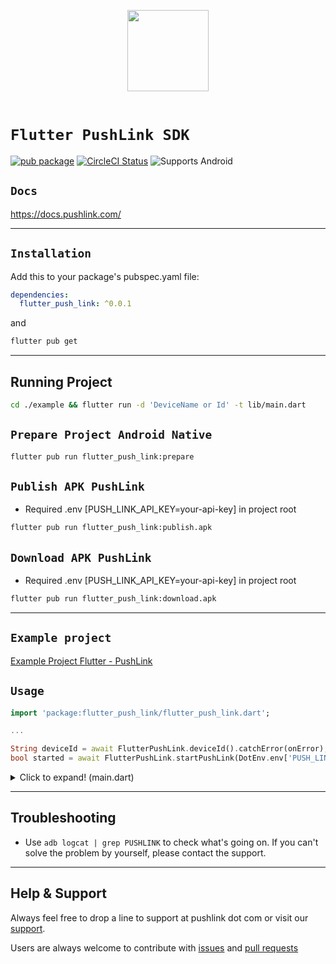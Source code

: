 <p align="center">
  <img src="https://pushlink.com/javax.faces.resource/images/site/logo-verde.png.xhtml?ln=pushlink" height='130' />
  </br>
  </br>
</p>

# `Flutter PushLink SDK`

[![pub package](https://img.shields.io/pub/v/flutter_push_link.svg)](https://pub.dartlang.org/packages/flutter_push_link) [![CircleCI Status](https://img.shields.io/circleci/build/github/diogo-bruno/flutter-push-link/master.svg)](https://circleci.com/gh/diogo-bruno/workflows/flutter-push-link/tree/master) ![Supports Android](https://img.shields.io/badge/platforms-android-lightgrey.svg)

## `Docs`

<https://docs.pushlink.com/>

---

## `Installation`

Add this to your package's pubspec.yaml file:

```yaml
dependencies:
  flutter_push_link: ^0.0.1
```

and

```sh
flutter pub get
```

---

## Running Project

```sh
cd ./example && flutter run -d 'DeviceName or Id' -t lib/main.dart
```

## `Prepare Project Android Native`

```sh
flutter pub run flutter_push_link:prepare
```

## `Publish APK PushLink`

- Required .env [PUSH_LINK_API_KEY=your-api-key] in project root

```sh
flutter pub run flutter_push_link:publish.apk
```

## `Download APK PushLink`

- Required .env [PUSH_LINK_API_KEY=your-api-key] in project root

```sh
flutter pub run flutter_push_link:download.apk
```

---

## `Example project`

[Example Project Flutter - PushLink](https://github.com/diogo-bruno/flutter-push-link-example)

## `Usage`

```dart
import 'package:flutter_push_link/flutter_push_link.dart';

...

String deviceId = await FlutterPushLink.deviceId().catchError(onError);
bool started = await FlutterPushLink.startPushLink(DotEnv.env['PUSH_LINK_API_KEY'], deviceId).catchError(onError);
```

<details>
  <summary>Click to expand! (main.dart)</summary>
  
  ## Example code application

```dart
import 'package:flutter/material.dart';
import 'dart:async';
import 'package:flutter_statusbarcolor/flutter_statusbarcolor.dart';
import 'package:flutter_dotenv/flutter_dotenv.dart' as DotEnv;

import 'package:flutter_push_link/flutter_push_link.dart';

void main() async {
  await DotEnv.load(fileName: ".env");
  runApp(MyApp());
}

class MyApp extends StatefulWidget {
  @override
  _MyAppState createState() => _MyAppState();
}

class HexColor extends Color {
  static int _getColorFromHex(String hexColor) {
    hexColor = hexColor.toUpperCase().replaceAll("#", "");
    if (hexColor.length == 6) {
      hexColor = "FF" + hexColor;
    }
    return int.parse(hexColor, radix: 16);
  }

  HexColor(final String hexColor) : super(_getColorFromHex(hexColor));
}

void onError(dynamic error) {
  debugPrint("onError Print: " + error);
  FlutterPushLink.toastMessage(error);
}

class _MyAppState extends State<MyApp> {
  String _deviceId = '';
  Map currentStrategy;
  bool pushLinkStaterd = false;
  String currentStrategySelected = 'CUSTOM';
  List<String> strategys = ['ANNOYING_POPUP', 'FRIENDLY_POPUP', 'STATUS_BAR', 'CUSTOM', 'NINJA'];

  @override
  void initState() {
    super.initState();
    initPlatformState();
  }

  Future<void> initPlatformState() async {
    String deviceId = await FlutterPushLink.deviceId().catchError(onError);
    if (!mounted) return;
    getCurrentStrategy();
    setState(() => _deviceId = deviceId);
  }

  void getCurrentStrategy() async {
    currentStrategy = await FlutterPushLink.getCurrentStrategy().catchError(onError);
    setState(() => currentStrategy = currentStrategy);
  }

  void startPushLink() async {
    bool started = await FlutterPushLink.startPushLink(DotEnv.env['PUSH_LINK_API_KEY'], _deviceId).catchError(onError);
    setState(() => pushLinkStaterd = started);
  }

  void _reciverEventListenerCustom(data) {
    debugPrint("_reciverEventListener CUSTOM $data");
  }

  void selectStrategy() async {
    switch (currentStrategySelected) {
      case 'ANNOYING_POPUP':
        AnnoyingPopupProperties annoyingPopupProperties;
        annoyingPopupProperties.popUpMessage = 'Update PushLink Example';
        annoyingPopupProperties.updateButton = 'Update';
        await FlutterPushLink.setStrategyAnnoyingPoup(annoyingPopupProperties).catchError(onError);
        break;
      case 'FRIENDLY_POPUP':
        FriendlyePopupProperties friendlyePopupProperties;
        friendlyePopupProperties.notNowButton = 'Now';
        friendlyePopupProperties.popUpMessage = 'Update PushLink Example';
        friendlyePopupProperties.reminderTimeInSeconds = 60;
        friendlyePopupProperties.updateButton = 'Update';
        await FlutterPushLink.setStrategyFriendlyPopup(friendlyePopupProperties).catchError(onError);
        break;
      case 'STATUS_BAR':
        StatusBarProperties statusBarProperties;
        statusBarProperties.statusBarDescription = 'Click to Update, PushLink Example Flutter';
        statusBarProperties.statusBarTitle = 'New version Application Example Flutter';
        await FlutterPushLink.setStrategyStatusBar(statusBarProperties).catchError(onError);
        break;
      case 'CUSTOM':
        FlutterPushLink.toastMessage("CUSTOM requires the app to be DEVICE OWNER");
        await FlutterPushLink.setStrategyCustom(TypesBroadcastReceiver.APPLY, _reciverEventListenerCustom).catchError(onError);
        break;
      case 'NINJA':
        FlutterPushLink.toastMessage("NINJA only for ROOTED devices (DEPRECATED)");
        await FlutterPushLink.setStrategyNinja();
        break;
      default:
    }
    getCurrentStrategy();
  }

  @override
  Widget build(BuildContext context) {
    FlutterStatusbarcolor.setStatusBarColor(Colors.transparent);
    FlutterStatusbarcolor.setStatusBarWhiteForeground(true);
    FlutterStatusbarcolor.setNavigationBarWhiteForeground(true);
    FlutterStatusbarcolor.setNavigationBarColor(HexColor('#3d9874'), animate: true);

    return MaterialApp(
      debugShowCheckedModeBanner: false,
      theme: ThemeData(
        primaryColor: HexColor('#3d9874'),
        primarySwatch: Colors.blue,
      ),
      home: Scaffold(
        appBar: AppBar(
          title: const Text('PushLink Example'),
        ),
        body: SingleChildScrollView(
            child: Column(
          children: [
            Container(
                margin: EdgeInsets.only(top: 30.0, bottom: 30),
                child: Image.network('https://pushlink.com/javax.faces.resource/images/site/logo-verde.png.xhtml?ln=pushlink',
                    width: 250, fit: BoxFit.contain)),
            Container(
              margin: EdgeInsets.only(bottom: 20),
              child: Center(
                child: Text(
                  'DeviceId: $_deviceId',
                  textAlign: TextAlign.center,
                ),
              ),
            ),
            ElevatedButton(
              onPressed: () => {startPushLink()},
              child: Text('Start PushLink'),
              style: ElevatedButton.styleFrom(
                primary: Colors.red, // background
                onPrimary: Colors.white, // foreground
              ),
            ),
            Container(
              margin: EdgeInsets.only(top: 30),
              child: Text(
                'Current Strategy:',
                style: TextStyle(color: Colors.black.withOpacity(0.6), fontWeight: FontWeight.bold),
                textAlign: TextAlign.center,
              ),
            ),
            Container(
              child: Text(
                currentStrategy.toString(),
                style: TextStyle(color: Colors.black.withOpacity(0.4), fontSize: 12),
                textAlign: TextAlign.center,
              ),
            ),
            Container(
              margin: EdgeInsets.only(top: 30),
              child: Text(
                'Select Strategy:',
                style: TextStyle(color: Colors.black.withOpacity(0.6), fontWeight: FontWeight.bold),
              ),
            ),
            Container(
              child: DropdownButton<String>(
                value: currentStrategySelected,
                onChanged: (String newValue) {
                  setState(() {
                    currentStrategySelected = newValue;
                  });
                },
                items: strategys.map<DropdownMenuItem<String>>((String value) {
                  return DropdownMenuItem<String>(
                    value: value,
                    child: Text(value),
                  );
                }).toList(),
              ),
            ),
            ElevatedButton(
              onPressed: () => {selectStrategy()},
              child: Text('Set Strategy'),
              style: ElevatedButton.styleFrom(
                primary: HexColor("#1fa6cb"), // background
                onPrimary: Colors.white, // foreground
              ),
            ),
          ],
        )),
      ),
    );
  }
}
```

</details>

---

## Troubleshooting

- Use `adb logcat | grep PUSHLINK` to check what's going on. If you can't solve the problem by yourself, please contact the support.

---

## Help & Support

Always feel free to drop a line to support at pushlink dot com or visit our [support](https://www.pushlink.com/support.xhtml).

Users are always welcome to contribute with [issues](https://github.com/diogo-bruno/flutter-push-link/issues) and [pull requests](https://github.com/diogo-bruno/flutter-push-link/pulls)
